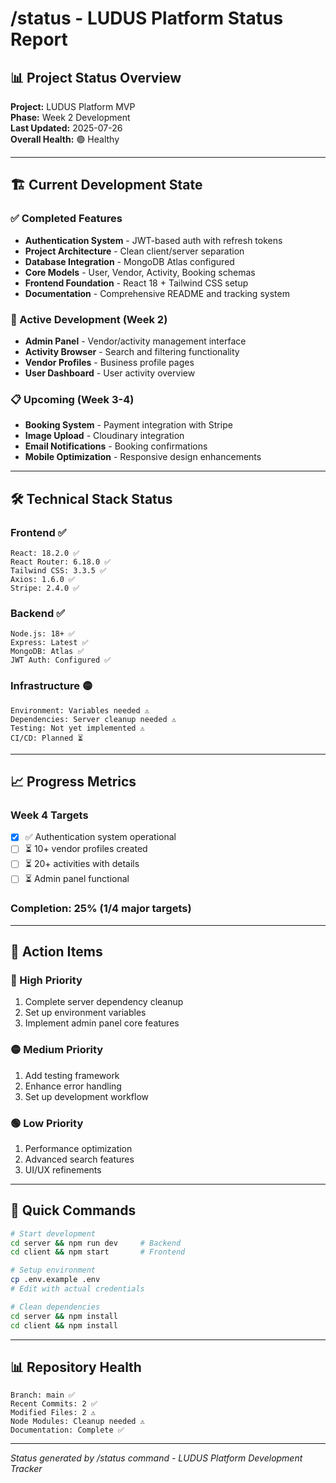 # /status - LUDUS Platform Status Report

## 📊 Project Status Overview

**Project:** LUDUS Platform MVP  
**Phase:** Week 2 Development  
**Last Updated:** 2025-07-26  
**Overall Health:** 🟢 Healthy

---

## 🏗️ Current Development State

### ✅ Completed Features
- **Authentication System** - JWT-based auth with refresh tokens
- **Project Architecture** - Clean client/server separation
- **Database Integration** - MongoDB Atlas configured
- **Core Models** - User, Vendor, Activity, Booking schemas
- **Frontend Foundation** - React 18 + Tailwind CSS setup
- **Documentation** - Comprehensive README and tracking system

### 🚧 Active Development (Week 2)
- **Admin Panel** - Vendor/activity management interface
- **Activity Browser** - Search and filtering functionality  
- **Vendor Profiles** - Business profile pages
- **User Dashboard** - User activity overview

### 📋 Upcoming (Week 3-4)
- **Booking System** - Payment integration with Stripe
- **Image Upload** - Cloudinary integration
- **Email Notifications** - Booking confirmations
- **Mobile Optimization** - Responsive design enhancements

---

## 🛠️ Technical Stack Status

### Frontend ✅
```
React: 18.2.0 ✅
React Router: 6.18.0 ✅  
Tailwind CSS: 3.3.5 ✅
Axios: 1.6.0 ✅
Stripe: 2.4.0 ✅
```

### Backend ✅
```
Node.js: 18+ ✅
Express: Latest ✅
MongoDB: Atlas ✅
JWT Auth: Configured ✅
```

### Infrastructure 🟡
```
Environment: Variables needed ⚠️
Dependencies: Server cleanup needed ⚠️
Testing: Not yet implemented ⚠️
CI/CD: Planned ⏳
```

---

## 📈 Progress Metrics

### Week 4 Targets
- [x] ✅ Authentication system operational
- [ ] ⏳ 10+ vendor profiles created
- [ ] ⏳ 20+ activities with details
- [ ] ⏳ Admin panel functional

### Completion: **25%** (1/4 major targets)

---

## 🚨 Action Items

### 🔴 High Priority
1. Complete server dependency cleanup
2. Set up environment variables
3. Implement admin panel core features

### 🟡 Medium Priority  
1. Add testing framework
2. Enhance error handling
3. Set up development workflow

### 🟢 Low Priority
1. Performance optimization
2. Advanced search features
3. UI/UX refinements

---

## 🔧 Quick Commands

```bash
# Start development
cd server && npm run dev     # Backend
cd client && npm start       # Frontend

# Setup environment
cp .env.example .env
# Edit with actual credentials

# Clean dependencies
cd server && npm install
cd client && npm install
```

---

## 📊 Repository Health

```
Branch: main ✅
Recent Commits: 2 ✅
Modified Files: 2 ⚠️
Node Modules: Cleanup needed ⚠️
Documentation: Complete ✅
```

---

*Status generated by /status command - LUDUS Platform Development Tracker*